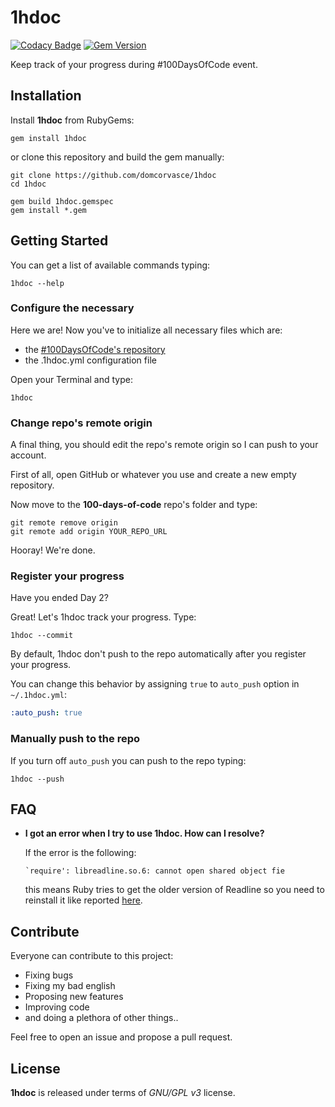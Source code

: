# 1hdoc

[![Codacy Badge](https://api.codacy.com/project/badge/Grade/f71e6654548045698704abb8f7c4b4af)](https://www.codacy.com/app/dom-corvasce/1hdoc?utm_source=github.com&utm_medium=referral&utm_content=domcorvasce/1hdoc&utm_campaign=badger)
[![Gem Version](https://badge.fury.io/rb/1hdoc.svg)](https://badge.fury.io/rb/1hdoc)

Keep track of your progress during #100DaysOfCode event.

## Installation

Install **1hdoc** from RubyGems:

```shell
gem install 1hdoc
```

or clone this repository and build the gem manually:

```shell
git clone https://github.com/domcorvasce/1hdoc
cd 1hdoc

gem build 1hdoc.gemspec
gem install *.gem
```

## Getting Started

You can get a list of available commands typing:

```shell
1hdoc --help
```

### Configure the necessary

Here we are! Now you've to initialize all necessary files which are:
  
  - the [#100DaysOfCode's repository](https://github.com/Kallaway/100-days-of-code)
  - the .1hdoc.yml configuration file

Open your Terminal and type:

```shell
1hdoc
```

### Change repo's remote origin

A final thing, you should edit the repo's remote origin so I can 
push to your account.

First of all, open GitHub or whatever you use and create a new empty repository.

Now move to the **100-days-of-code** repo's folder and type:

```shell
git remote remove origin
git remote add origin YOUR_REPO_URL
```

Hooray! We're done.

### Register your progress

Have you ended Day 2? 

Great! Let's 1hdoc track your progress. Type:

```shell
1hdoc --commit
```

By default, 1hdoc don't push to the repo automatically after you 
register your progress. 

You can change this behavior by assigning `true` to `auto_push` option in 
`~/.1hdoc.yml`:

```yaml
:auto_push: true
```

### Manually push to the repo

If you turn off `auto_push` you can push to the repo typing:

```shell
1hdoc --push
```

## FAQ

- **I got an error when I try to use 1hdoc. How can I resolve?**

  If the error is the following:
  
  ```shell
  `require': libreadline.so.6: cannot open shared object fie
  ```
  
  this means Ruby tries to get the older version of Readline so you need 
  to reinstall it like reported [here](https://github.com/deivid-rodriguez/byebug/issues/307).

## Contribute

Everyone can contribute to this project:

  - Fixing bugs
  - Fixing my bad english
  - Proposing new features
  - Improving code
  - and doing a plethora of other things..
  
Feel free to open an issue and propose a pull request.

## License

**1hdoc** is released under terms of _GNU/GPL v3_ license.
